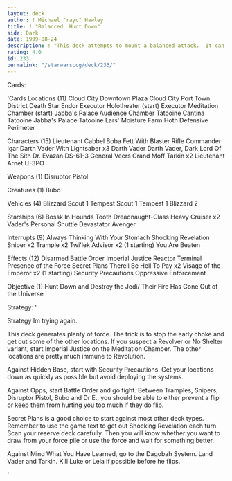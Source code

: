 ```yaml
---
layout: deck
author: ! Michael "rayc" Hawley
title: ! "Balanced  Hunt Down"
side: Dark
date: 1999-08-24
description: ! "This deck attempts to mount a balanced attack.  It can force drain on land and fight on land or in space."
rating: 4.0
id: 233
permalink: "/starwarsccg/deck/233/"
---
```

Cards: 

'Cards
Locations (11)
Cloud City Downtown Plaza
Cloud City Port Town District
Death Star
Endor
Executor Holotheater (start)
Executor Meditation Chamber (start)
Jabba's Palace Audience Chamber
Tatooine Cantina
Tatooine Jabba's Palace
Tatooine Lars' Moisture Farm
Hoth Defensive Perimeter

Characters (15)
Lieutenant Cabbel
Boba Fett With Blaster Rifle
Commander Igar
Darth Vader With Lightsaber x3
Darth Vader
Darth Vader, Dark Lord Of The Sith
Dr. Evazan
DS-61-3
General Veers
Grand Moff Tarkin x2
Lieutenant Arnet
U-3PO

Weapons (1)
Disruptor Pistol

Creatures (1)
Bubo

Vehicles (4)
Blizzard Scout 1
Tempest Scout 1
Tempest 1
Blizzard 2

Starships (6)
Bossk In Hounds Tooth
Dreadnaught-Class Heavy Cruiser x2
Vader's Personal Shuttle
Devastator
Avenger

Interrupts (9)
Always Thinking With Your Stomach
Shocking Revelation
Sniper x2
Trample x2
Twi'lek Advisor x2 (1 starting)
You Are Beaten

Effects (12)
Disarmed
Battle Order
Imperial Justice
Reactor Terminal
Presence of the Force
Secret Plans
Therell Be Hell To Pay x2
Visage of the Emperor x2 (1 starting)
Security Precautions
Oppressive Enforcement

Objective (1)
Hunt Down and Destroy the Jedi/ Their Fire Has Gone Out of the Universe
'

Strategy: '

Strategy
Im trying again.

This deck generates plenty of force. The trick is to stop the early choke and get out some of the other locations. If you suspect a Revolver or No Shelter variant, start Imperial Justice on the Meditation Chamber. The other locations are pretty much immune to Revolution.

Against Hidden Base, start with Security Precautions. Get your locations down as quickly as possible but avoid deploying the systems.

Against Opps, start Battle Order and go fight. Between Tramples, Snipers, Disruptor Pistol, Bubo and Dr E., you should be able to either prevent a flip or keep them from hurting you too much if they do flip.

Secret Plans is a good choice to start against most other deck types. Remember to use the game text to get out Shocking Revelation each turn. Scan your reserve deck carefully. Then you will know whether you want to draw from your force pile or use the force and wait for something better.

Against Mind What You Have Learned, go to the Dagobah System. Land Vader and Tarkin. Kill Luke or Leia if possible before he flips.



'
